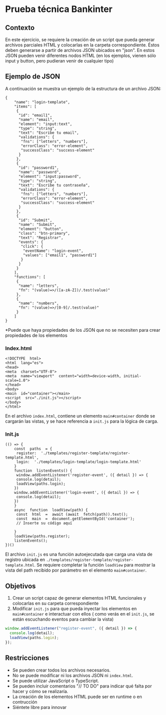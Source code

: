 # Prueba técnica Bankinter

## Contexto

En este ejercicio, se requiere la creación de un script que pueda generar archivos parciales HTML y colocarlas en la carpeta correspondiente. Éstos deben generarse a partir de archivos JSON ubicados en "json". En estos JSON pueden venir diferentes nodos HTML (en los ejemplos, vienen sólo input y button, pero pudieran venir de cualquier tipo)

## Ejemplo de JSON

A continuación se muestra un ejemplo de la estructura de un archivo JSON:

    {
        "name": "login-template",
        "items": [
         {
          "id": "email1",
          "name": "email",
          "element": "input:text",
          "type": "string",
          "text": "Escribe tu email",
          "validations": {
           "fns": ["letters", "numbers"],
           "errorClass": "error-element",
           "successClass": "success-element"
          }
         },
         {
          "id": "password1",
          "name": "password",
          "element": "input:password",
          "type": "string",
          "text": "Escribe tu contraseña",
          "validations": {
           "fns": ["letters", "numbers"],
           "errorClass": "error-element",
           "successClass": "success-element"
          }
         },
         {
          "id": "Submit",
          "name": "Submit",
          "element": "button",
          "class": "btn-primary",
          "text": "Registrar",
          "events": {
           "click": {
            "eventName": "login-event",
            "values": ["email1", "password1"]
           }
          }
         }
        ],
        "functions": [
         {
          "name": "letters",
          "fn": "(value)=>/([a-zA-Z])/.test(value)"
         },
         {
          "name": "numbers",
          "fn": "(value)=>/[0-9]/.test(value)"
         }
        ]
    }

\*Puede que haya propiedades de los JSON que no se necesiten para crear propiedades de los elementos

### Index.html

    <!DOCTYPE  html>
    <html  lang="es">
    <head>
    <meta  charset="UTF-8">
    <meta  name="viewport"  content="width=device-width, initial-scale=1.0">
    </head>
    <body>
    <main  id="container"></main>
    <script  src="./init.js"></script>
    </body>
    </html>

En el archivo `index.html`, contiene un elemento `main#container` donde se cargarán las vistas, y se hace referencia a `init.js` para la lógica de carga.

### Init.js

    (() => {
        const  paths  = {
         register:  './templates/register-template/register-template.html',
         login:  './templates/login-template/login-template.html'
        }
        function  listenEvents() {
         window.addEventListener('register-event', ({ detail }) => {
         console.log(detail);
         loadView(paths.login);
        })
        window.addEventListener('login-event', ({ detail }) => {
         console.log(detail);
        })
        }
        async  function  loadView(path) {
         const  html  =  await (await  fetch(path)).text();
         const  main  =  document.getElementById('container');
         // Inserte su código aquí

        }
        loadView(paths.register);
        listenEvents();
    })()

El archivo `init.js` es una función autoejecutada que carga una vista de registro ubicada en `./templates/register-template/register-template.html`. Se requiere completar la función `loadView` para mostrar la vista del path recibido por parámetro en el elemento `main#container`.

## Objetivos

1. Crear un script capaz de generar elementos HTML funcionales y colocarlas en su carpeta correspondiente
2. Modificar `init.js` para que pueda inyectar los elementos en `main#container` e interactuar con ellos ( como verás en el `init.js`, se están escuchando eventos para cambiar la vista)

```javascript
window.addEventListener("register-event", ({ detail }) => {
  console.log(detail);
  loadView(paths.login);
});
```

## Restricciones

- Se pueden crear todos los archivos necesarios.
- No se puede modificar ni los archivos JSON ni `index.html`.
- Se puede utilizar JavaScript o TypeScript.
- Se pueden incluir comentarios "// TO DO" para indicar qué falta por hacer y cómo se realizaría.
- La creación de los elementos HTML puede ser en runtime o en contrucción
- Siéntete libre para innovar
